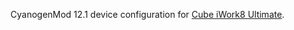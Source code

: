 CyanogenMod 12.1 device configuration for [Cube iWork8 Ultimate](http://konstakang.com/devices/cube_iwork8ultimate/CM12.1).
